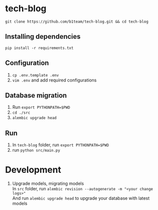 # tech-blog

`git clone https://github.com/b1team/tech-blog.git && cd tech-blog`  

## Installing dependencies
`pip install -r requirements.txt`  

## Configuration
1. `cp .env.template .env`  
2. `vim .env` and add required configurations

## Database migration
1. Run `export PYTHONPATH=$PWD`  
2. `cd ./src`  
3. `alembic upgrade head`  

## Run
1. In `tech-blog` folder, run `export PYTHONPATH=$PWD`  
2. run `python src/main.py`  

# Development
1. Upgrade models, migrating models  
In `src` folder, run `alembic revision --autogenerate -m "<your change logs>"`  
And run `alembic upgrade head` to upgrade your database with latest models
